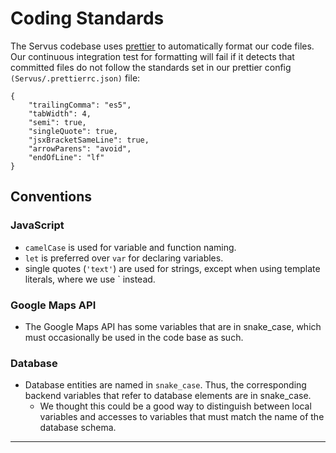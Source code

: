 # Coding Standards

The Servus codebase uses [prettier](https://prettier.io/) to automatically format our code files. Our continuous integration test for formatting will fail if it detects that committed files do not follow the standards set in our prettier config `(Servus/.prettierrc.json)` file:

```
{
    "trailingComma": "es5",
    "tabWidth": 4,
    "semi": true,
    "singleQuote": true,
    "jsxBracketSameLine": true,
    "arrowParens": "avoid",
    "endOfLine": "lf"
}
```

## Conventions

### JavaScript

-   `camelCase` is used for variable and function naming.
-   `let` is preferred over `var` for declaring variables.
-   single quotes (`'text'`) are used for strings, except when using template literals, where we use ` instead.

### Google Maps API

-   The Google Maps API has some variables that are in snake_case, which must occasionally be used in the code base as such.

### Database

-   Database entities are named in `snake_case`. Thus, the corresponding backend variables that refer to database elements are in snake_case.
    -   We thought this could be a good way to distinguish between local variables and accesses to variables that must match the name of the database schema.

---
